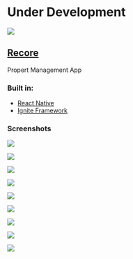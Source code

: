 # Under Development

![](https://user-images.githubusercontent.com/22584900/38714838-a42bbdb2-3f0a-11e8-9ac1-d602d8cb3125.png)

## [Recore](https://www.facebook.com/recorehome/)

Propert Management App

### Built in:

* [React Native][link1]
* [Ignite Framework][link2]

[link1]: https://github.com/facebook/react-native
[link2]: https://github.com/infinitered/ignite

### Screenshots

![](https://user-images.githubusercontent.com/22584900/38763324-b19f613a-3fcb-11e8-870e-11027bde427f.jpg)

![](https://user-images.githubusercontent.com/22584900/38763319-b078f816-3fcb-11e8-9034-8a834b70bc78.jpg)

![](https://user-images.githubusercontent.com/22584900/38763325-b1d922b2-3fcb-11e8-81bf-b33d521feed8.jpg)

![](https://user-images.githubusercontent.com/22584900/38763321-b0f0a2e4-3fcb-11e8-890a-a0bd3c24ae8d.jpg)

![](https://user-images.githubusercontent.com/22584900/38763320-b0b45f8c-3fcb-11e8-9b03-9899032177cc.jpg)

![](https://user-images.githubusercontent.com/22584900/38763322-b128a34c-3fcb-11e8-880d-63278c631d62.jpg)

![](https://user-images.githubusercontent.com/22584900/38763327-b26a192a-3fcb-11e8-8c6d-d7fd0fbdba12.jpg)

![](https://user-images.githubusercontent.com/22584900/38763326-b213b45e-3fcb-11e8-96b6-6060d7238ba7.jpg)

![](https://user-images.githubusercontent.com/22584900/38763323-b168b43c-3fcb-11e8-9029-a02df9c4d7b0.jpg)
